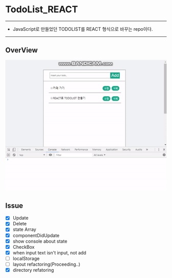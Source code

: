 # TodoList_REACT

---
- JavaScript로 만들었던 TODOLIST를 REACT 형식으로 바꾸는 repo이다.
---

## OverView

![overview](./image/overview.gif)

## Issue 
- [x] Update
- [x] Delete
- [x] state Array
- [x] componentDidUpdate
- [x] show console about state
- [x] CheckBox
- [x] when input text isn't input, not add 
- [ ] localStorage
- [ ] layout refactoring(Proceeding..)
- [x] directory refatoring
